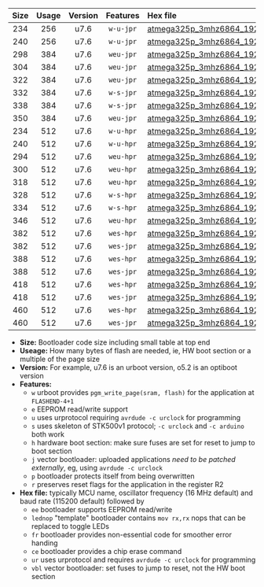 |Size|Usage|Version|Features|Hex file|
|:-:|:-:|:-:|:-:|:--|
|234|256|u7.6|`w-u-jpr`|[atmega325p_3mhz6864_19200bps_ur_vbl.hex](https://raw.githubusercontent.com/stefanrueger/urboot/main/atmega325p_3mhz6864_19200bps_ur_vbl.hex)|
|240|256|u7.6|`w-u-jpr`|[atmega325p_3mhz6864_19200bps_lednop_ur_vbl.hex](https://raw.githubusercontent.com/stefanrueger/urboot/main/atmega325p_3mhz6864_19200bps_lednop_ur_vbl.hex)|
|298|384|u7.6|`weu-jpr`|[atmega325p_3mhz6864_19200bps_ee_ur_vbl.hex](https://raw.githubusercontent.com/stefanrueger/urboot/main/atmega325p_3mhz6864_19200bps_ee_ur_vbl.hex)|
|304|384|u7.6|`weu-jpr`|[atmega325p_3mhz6864_19200bps_ee_lednop_ur_vbl.hex](https://raw.githubusercontent.com/stefanrueger/urboot/main/atmega325p_3mhz6864_19200bps_ee_lednop_ur_vbl.hex)|
|322|384|u7.6|`weu-jpr`|[atmega325p_3mhz6864_19200bps_ee_lednop_fr_ur_vbl.hex](https://raw.githubusercontent.com/stefanrueger/urboot/main/atmega325p_3mhz6864_19200bps_ee_lednop_fr_ur_vbl.hex)|
|332|384|u7.6|`w-s-jpr`|[atmega325p_3mhz6864_19200bps_vbl.hex](https://raw.githubusercontent.com/stefanrueger/urboot/main/atmega325p_3mhz6864_19200bps_vbl.hex)|
|338|384|u7.6|`w-s-jpr`|[atmega325p_3mhz6864_19200bps_lednop_vbl.hex](https://raw.githubusercontent.com/stefanrueger/urboot/main/atmega325p_3mhz6864_19200bps_lednop_vbl.hex)|
|350|384|u7.6|`weu-jpr`|[atmega325p_3mhz6864_19200bps_ee_lednop_fr_ce_ur_vbl.hex](https://raw.githubusercontent.com/stefanrueger/urboot/main/atmega325p_3mhz6864_19200bps_ee_lednop_fr_ce_ur_vbl.hex)|
|234|512|u7.6|`w-u-hpr`|[atmega325p_3mhz6864_19200bps_ur.hex](https://raw.githubusercontent.com/stefanrueger/urboot/main/atmega325p_3mhz6864_19200bps_ur.hex)|
|240|512|u7.6|`w-u-hpr`|[atmega325p_3mhz6864_19200bps_lednop_ur.hex](https://raw.githubusercontent.com/stefanrueger/urboot/main/atmega325p_3mhz6864_19200bps_lednop_ur.hex)|
|294|512|u7.6|`weu-hpr`|[atmega325p_3mhz6864_19200bps_ee_ur.hex](https://raw.githubusercontent.com/stefanrueger/urboot/main/atmega325p_3mhz6864_19200bps_ee_ur.hex)|
|300|512|u7.6|`weu-hpr`|[atmega325p_3mhz6864_19200bps_ee_lednop_ur.hex](https://raw.githubusercontent.com/stefanrueger/urboot/main/atmega325p_3mhz6864_19200bps_ee_lednop_ur.hex)|
|318|512|u7.6|`weu-hpr`|[atmega325p_3mhz6864_19200bps_ee_lednop_fr_ur.hex](https://raw.githubusercontent.com/stefanrueger/urboot/main/atmega325p_3mhz6864_19200bps_ee_lednop_fr_ur.hex)|
|328|512|u7.6|`w-s-hpr`|[atmega325p_3mhz6864_19200bps.hex](https://raw.githubusercontent.com/stefanrueger/urboot/main/atmega325p_3mhz6864_19200bps.hex)|
|334|512|u7.6|`w-s-hpr`|[atmega325p_3mhz6864_19200bps_lednop.hex](https://raw.githubusercontent.com/stefanrueger/urboot/main/atmega325p_3mhz6864_19200bps_lednop.hex)|
|346|512|u7.6|`weu-hpr`|[atmega325p_3mhz6864_19200bps_ee_lednop_fr_ce_ur.hex](https://raw.githubusercontent.com/stefanrueger/urboot/main/atmega325p_3mhz6864_19200bps_ee_lednop_fr_ce_ur.hex)|
|382|512|u7.6|`wes-hpr`|[atmega325p_3mhz6864_19200bps_ee.hex](https://raw.githubusercontent.com/stefanrueger/urboot/main/atmega325p_3mhz6864_19200bps_ee.hex)|
|382|512|u7.6|`wes-jpr`|[atmega325p_3mhz6864_19200bps_ee_vbl.hex](https://raw.githubusercontent.com/stefanrueger/urboot/main/atmega325p_3mhz6864_19200bps_ee_vbl.hex)|
|388|512|u7.6|`wes-hpr`|[atmega325p_3mhz6864_19200bps_ee_lednop.hex](https://raw.githubusercontent.com/stefanrueger/urboot/main/atmega325p_3mhz6864_19200bps_ee_lednop.hex)|
|388|512|u7.6|`wes-jpr`|[atmega325p_3mhz6864_19200bps_ee_lednop_vbl.hex](https://raw.githubusercontent.com/stefanrueger/urboot/main/atmega325p_3mhz6864_19200bps_ee_lednop_vbl.hex)|
|418|512|u7.6|`wes-hpr`|[atmega325p_3mhz6864_19200bps_ee_lednop_fr.hex](https://raw.githubusercontent.com/stefanrueger/urboot/main/atmega325p_3mhz6864_19200bps_ee_lednop_fr.hex)|
|418|512|u7.6|`wes-jpr`|[atmega325p_3mhz6864_19200bps_ee_lednop_fr_vbl.hex](https://raw.githubusercontent.com/stefanrueger/urboot/main/atmega325p_3mhz6864_19200bps_ee_lednop_fr_vbl.hex)|
|460|512|u7.6|`wes-hpr`|[atmega325p_3mhz6864_19200bps_ee_lednop_fr_ce.hex](https://raw.githubusercontent.com/stefanrueger/urboot/main/atmega325p_3mhz6864_19200bps_ee_lednop_fr_ce.hex)|
|460|512|u7.6|`wes-jpr`|[atmega325p_3mhz6864_19200bps_ee_lednop_fr_ce_vbl.hex](https://raw.githubusercontent.com/stefanrueger/urboot/main/atmega325p_3mhz6864_19200bps_ee_lednop_fr_ce_vbl.hex)|

- **Size:** Bootloader code size including small table at top end
- **Useage:** How many bytes of flash are needed, ie, HW boot section or a multiple of the page size
- **Version:** For example, u7.6 is an urboot version, o5.2 is an optiboot version
- **Features:**
  + `w` urboot provides `pgm_write_page(sram, flash)` for the application at `FLASHEND-4+1`
  + `e` EEPROM read/write support
  + `u` uses urprotocol requiring `avrdude -c urclock` for programming
  + `s` uses skeleton of STK500v1 protocol; `-c urclock` and `-c arduino` both work
  + `h` hardware boot section: make sure fuses are set for reset to jump to boot section
  + `j` vector bootloader: uploaded applications *need to be patched externally*, eg, using `avrdude -c urclock`
  + `p` bootloader protects itself from being overwritten
  + `r` preserves reset flags for the application in the register R2
- **Hex file:** typically MCU name, oscillator frequency (16 MHz default) and baud rate (115200 default) followed by
  + `ee` bootloader supports EEPROM read/write
  + `lednop` "template" bootloader contains `mov rx,rx` nops that can be replaced to toggle LEDs
  + `fr` bootloader provides non-essential code for smoother error handing
  + `ce` bootloader provides a chip erase command
  + `ur` uses urprotocol and requires `avrdude -c urclock` for programming
  + `vbl` vector bootloader: set fuses to jump to reset, not the HW boot section
